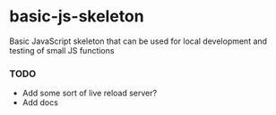 # basic-js-skeleton
Basic JavaScript skeleton that can be used for local development and testing of small JS functions

### TODO

- Add some sort of live reload server?
- Add docs
